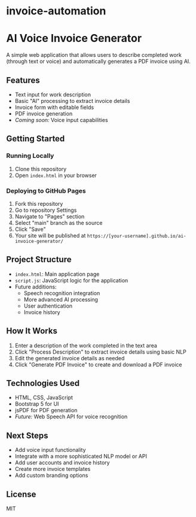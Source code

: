 # invoice-automation
# AI Voice Invoice Generator

A simple web application that allows users to describe completed work (through text or voice) and automatically generates a PDF invoice using AI.

## Features

- Text input for work description
- Basic "AI" processing to extract invoice details
- Invoice form with editable fields
- PDF invoice generation
- *Coming soon:* Voice input capabilities

## Getting Started

### Running Locally

1. Clone this repository
2. Open `index.html` in your browser

### Deploying to GitHub Pages

1. Fork this repository
2. Go to repository Settings
3. Navigate to "Pages" section
4. Select "main" branch as the source
5. Click "Save"
6. Your site will be published at `https://[your-username].github.io/ai-invoice-generator/`

## Project Structure

- `index.html`: Main application page
- `script.js`: JavaScript logic for the application
- Future additions:
  - Speech recognition integration
  - More advanced AI processing
  - User authentication
  - Invoice history

## How It Works

1. Enter a description of the work completed in the text area
2. Click "Process Description" to extract invoice details using basic NLP
3. Edit the generated invoice details as needed
4. Click "Generate PDF Invoice" to create and download a PDF invoice

## Technologies Used

- HTML, CSS, JavaScript
- Bootstrap 5 for UI
- jsPDF for PDF generation
- *Future:* Web Speech API for voice recognition

## Next Steps

- Add voice input functionality
- Integrate with a more sophisticated NLP model or API
- Add user accounts and invoice history
- Create more invoice templates
- Add custom branding options

## License

MIT
